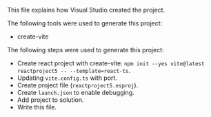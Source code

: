 This file explains how Visual Studio created the project.

The following tools were used to generate this project:
- create-vite

The following steps were used to generate this project:
- Create react project with create-vite: `npm init --yes vite@latest reactproject5 -- --template=react-ts`.
- Updating `vite.config.ts` with port.
- Create project file (`reactproject5.esproj`).
- Create `launch.json` to enable debugging.
- Add project to solution.
- Write this file.
